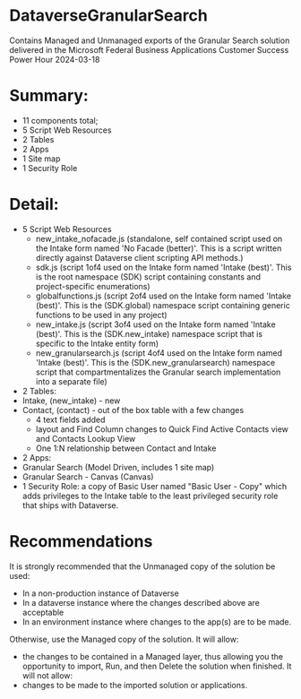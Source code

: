 # DataverseGranularSearch
Contains Managed and Unmanaged exports of the Granular Search solution delivered in the Microsoft Federal Business Applications Customer Success Power Hour 2024-03-18

# Summary:
- 11 components total; 
-  5 Script Web Resources
-  2 Tables
-  2 Apps
-  1 Site map
-  1 Security Role

# Detail:
-  5 Script Web Resources
   - new_intake_nofacade.js (standalone, self contained script used on the Intake form named 'No Facade (better)'. This is a script written directly against Dataverse client scripting API methods.)
   - sdk.js (script 1of4 used on the Intake form named 'Intake (best)'. This is the root namespace (SDK) script containing constants and project-specific enumerations)
   - globalfunctions.js (script 2of4 used on the Intake form named 'Intake (best)'. This is the (SDK.global) namespace script containing generic functions to be used in any project)
   - new_intake.js (script 3of4 used on the Intake form named 'Intake (best)'. This is the (SDK.new_intake) namespace script that is specific to the Intake entity form)
   - new_granularsearch.js (script 4of4 used on the Intake form named 'Intake (best)'. This is the (SDK.new_granularsearch) namespace script that compartmentalizes the Granular search implementation into a separate file)
-  2 Tables: 
  - Intake, (new_intake) - new
  - Contact, (contact) - out of the box table with a few changes
    - 4 text fields added
    - layout and Find Column changes to Quick Find Active Contacts view and Contacts Lookup View
    - One 1:N relationship between Contact and Intake
-  2 Apps: 
  - Granular Search (Model Driven, includes 1 site map) 
  - Granular Search - Canvas (Canvas)
-  1 Security Role: a copy of Basic User named "Basic User - Copy" which adds privileges to the Intake table to the least privileged security role that ships with Dataverse.

# Recommendations
It is strongly recommended that the Unmanaged copy of the solution be used:
- In a non-production instance of Dataverse
- In a dataverse instance where the changes described above are acceptable
- In an environment instance where changes to the app(s) are to be made.

Otherwise, use the Managed copy of the solution. 
It will allow:
- the changes to be contained in a Managed layer, thus allowing you the opportunity to import, Run, and then Delete the solution when finished.
It will not allow:
- changes to be made to the imported solution or applications.

